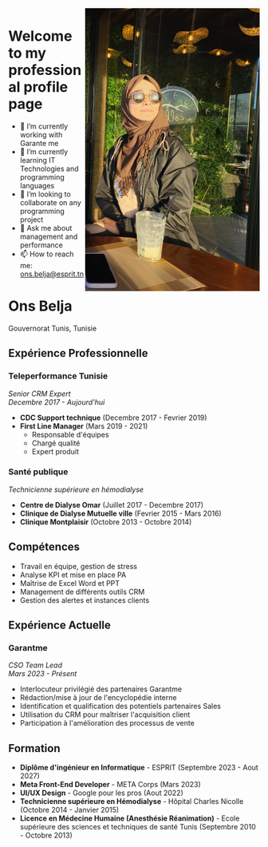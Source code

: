 <img dir='rtl' align='right' src="https://github.com/ons-bba/ons-bba/blob/main/Meriah.jpg" width="350">


###  <h1>Welcome to my professional profile page </h1>

  



- 🔭 I’m currently working with  Garante me 
- 🌱 I’m currently learning  IT Technologies and programming languages
- 👯 I’m looking to collaborate on any programming project
- 💬 Ask me about  management and performance
- 📫 How to reach me: ons.belja@esprit.tn


# Ons Belja
Gouvernorat Tunis, Tunisie

## Expérience Professionnelle

### Teleperformance Tunisie
*Senior CRM Expert*  
*Decembre 2017 - Aujourd'hui*

- **CDC Support technique** (Decembre 2017 - Fevrier 2019)
- **First Line Manager** (Mars 2019 - 2021)
  - Responsable d'équipes
  - Chargé qualité
  - Expert produit

### Santé publique
*Technicienne supérieure en hémodialyse*
- **Centre de Dialyse Omar** (Juillet 2017 - Decembre 2017)
- **Clinique de Dialyse Mutuelle ville** (Fevrier 2015 - Mars 2016)
- **Clinique Montplaisir** (Octobre 2013 - Octobre 2014)

## Compétences
- Travail en équipe, gestion de stress
- Analyse KPI et mise en place PA
- Maîtrise de Excel Word et PPT
- Management de différents outils CRM
- Gestion des alertes et instances clients

## Expérience Actuelle
### Garantme
*CSO Team Lead*  
*Mars 2023 - Présent*

- Interlocuteur privilégié des partenaires Garantme
- Rédaction/mise à jour de l'encyclopédie interne
- Identification et qualification des potentiels partenaires Sales
- Utilisation du CRM pour maîtriser l'acquisition client
- Participation à l'amélioration des processus de vente

## Formation
- **Diplôme d'ingénieur en Informatique** - ESPRIT (Septembre 2023 - Aout 2027)
- **Meta Front-End Developer** - META Corps (Mars 2023)
- **UI/UX Design** - Google pour les pros (Aout 2022)
- **Technicienne supérieure en Hémodialyse** - Hôpital Charles Nicolle (Octobre 2014 - Janvier 2015)
- **Licence en Médecine Humaine (Anesthésie Réanimation)** - Ecole supérieure des sciences et techniques de santé Tunis (Septembre 2010 - Octobre 2013)


  






